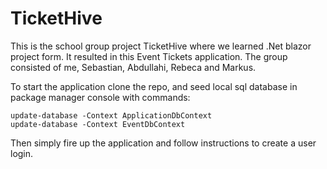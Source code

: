 # TicketHive

This is the school group project TicketHive where we learned .Net blazor project form.
It resulted in this Event Tickets application. The group consisted of me, Sebastian, 
Abdullahi, Rebeca and Markus.

To start the application clone the repo, and seed local sql database in package manager console with commands: 
```
update-database -Context ApplicationDbContext
update-database -Context EventDbContext
```

Then simply fire up the application and follow instructions to create a user login.